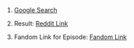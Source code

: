 1. [Google Search](https://www.google.com/search?q=walter+white+driving+and+singing&oq=walter+white+driving+and+singing&gs_lcrp=EgZjaHJvbWUyBggAEEUYOTIGCAEQLhhA0gEINDIxNWowajGoAgCwAgA&sourceid=chrome&ie=UTF-8)

2. Result: [Reddit Link](https://www.reddit.com/r/breakingbad/comments/8zhju0/what_was_the_song_walter_was_listening_to_when_he/)

3. Fandom Link for Episode: [Fandom Link](https://breakingbad.fandom.com/wiki/Caballo_Sin_Nombre)